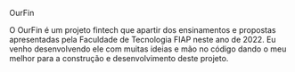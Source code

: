 OurFin

O OurFin é um projeto fintech que apartir dos ensinamentos e propostas apresentadas pela Faculdade de Tecnologia FIAP neste ano de 2022. Eu venho desenvolvendo ele com muitas ideias e mão no código dando o meu melhor para a construção e desenvolvimento deste projeto.
